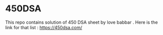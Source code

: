 # 450DSA
This repo contains solution of 450 DSA sheet by love babbar . Here is the link for that list : https://450dsa.com/
